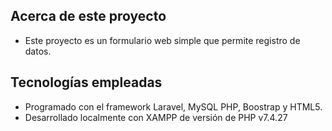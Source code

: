 ## Acerca de este proyecto

- Este proyecto es un formulario web simple que permite registro de datos. 

## Tecnologías empleadas

- Programado con el framework Laravel, MySQL PHP, Boostrap y HTML5. 
- Desarrollado localmente con XAMPP de versión de PHP v7.4.27



